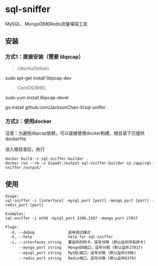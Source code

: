 # sql-sniffer
MySQL、MongoDB和Redis流量嗅探工具

## 安装

### 方式1：直接安装（需要 libpcap）

>Ubuntu/Debian

sudo apt-get install libpcap-dev

>CentOS/RHEL

sudo yum install libpcap-devel

go install github.com/JacksonChan-X/sql-sniffer

### 方式2：使用docker

注意：为避免libpcap依赖，可以直接使用docker构建，根目录下已提供dockerfile

进入根目录后，执行

```
docker build -t sql-sniffer-builder .
docker run --rm -v $(pwd):/output sql-sniffer-builder cp /app/sql-sniffer /output/
```

## 使用
```
Usage:
sql-sniffer -i [interface] -mysql_port [port] -mongo_port [port] -redis_port [port]

Examples:
sql-sniffer -i eth0 -mysql_port 3306,3307 -mongo_port 27017

Flags:
  -d, --debug               启用调试模式
  -h, --help                help for sql-sniffer
  -i, --interfaces string   要监听的网卡，逗号分隔 (默认监听所有网卡)
      --mongo_port string   MongoDB端口，逗号分隔 (默认监听27017)
      --mysql_port string   MySQL端口，逗号分隔 (默认监听3306)
      --redis_port string   Redis端口，逗号分隔 (默认监听6379)
```